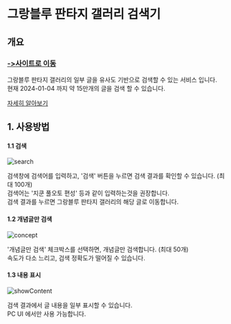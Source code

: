 # 그랑블루 판타지 갤러리 검색기
## 개요
### [->사이트로 이동](http://spiaminto.ap-northeast-2.elasticbeanstalk.com/spiachat/lobby)

그랑블루 판타지 갤러리의 일부 글을 유사도 기반으로 검색할 수 있는 서비스 입니다.<br>
현재 2024-01-04 까지 약 15만개의 글을 검색 할 수 있습니다.<br>

[자세히 알아보기](https://github.com/spiamint/GbfSearchBack)

## 1. 사용방법
#### 1.1 검색
<img alt='search' src='https://github.com/user-attachments/assets/f3c87c4f-5f13-46f8-827d-22335da811e5'>

검색창에 검색어를 입력하고, '검색' 버튼을 누르면 검색 결과를 확인할 수 있습니다. (최대 100개)  
검색어는 '지쿤 풀오토 편성' 등과 같이 입력하는것을 권장합니다.  
검색 결과를 누르면 그랑블루 판타지 갤러리의 해당 글로 이동합니다.

#### 1.2 개념글만 검색
<img alt='concept' src='https://github.com/user-attachments/assets/34eddda4-2a9b-411f-8cfe-ebe6039fb284'>

'개념글만 검색' 체크박스를 선택하면, 개념글만 검색합니다. (최대 50개)  
속도가 다소 느리고, 검색 정확도가 떨어질 수 있습니다.

#### 1.3 내용 표시
<img alt='showContent' src='https://github.com/user-attachments/assets/135e337c-39b8-46b1-bcdb-189284d62304'>

검색 결과에서 글 내용을 일부 표시할 수 있습니다.  
PC UI 에서만 사용 가능합니다.






